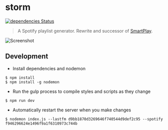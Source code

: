 # storm
 [![dependencies Status](https://david-dm.org/montyanderson/storm/status.svg)](https://david-dm.org/montyanderson/storm)

> A Spotify playlist generator. Rewrite and successor of [SmartPlay](https://github.com/montyanderson/SmartPlay).

![Screenshot](http://i64.tinypic.com/120jq61.jpg)


## Development

* Install dependencies and nodemon

```
$ npm install
$ npm install -g nodemon
```

* Run the gulp process to compile styles and scripts as they change

```
$ npm run dev
```

* Automatically restart the server when you make changes

```
$ nodemon index.js --lastfm d9bb1870d3269646f740544d9def2c95 --spotify f946296624e1496f9a1f6310973c744b
```
